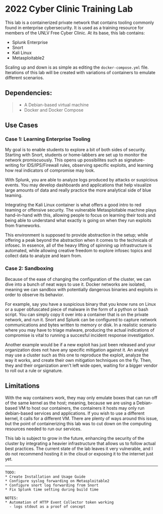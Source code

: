 # 2022 Cyber Clinic Training Lab

This lab is a containerized private network that contains tooling commonly found in enterprise cybersecurity. It is used as a training resource for members of the UNLV Free Cyber Clinic. At its base, this lab contains:

* Splunk Enterprise
* Snort
* Kali Linux
* Metasploitable2

Scaling up and down is as simple as editing the `docker-compose.yml` file. Iterations of this lab will be created with variations of containers to emulate different scenarios.

## Dependencies:

> * A Debian-based virtual machine
> * Docker and Docker Compose


## Use Cases

### Case 1: Learning Enterprise Tooling

My goal is to enable students to explore a bit of both sides of security. Starting with Snort, students or home-labbers are set up to monitor the network promiscuously. This opens up possibilites such as signature-writing for IDS/IPS/Firewall rules, observing specific exploits, and learning how real indicators of compromise may look. 

With Splunk, you are able to analyze logs produced by attacks or suspicious events. You may develop dashboards and applications that help visualize large amounts of data and really practice the more analytical side of blue teaming. 

Integrating the Kali Linux container is what offers a good intro to red teaming or offensive security. The vulnerable Metasploitable machine plays hand-in-hand with this, allowing people to focus on learning their tools and being able to understand what exactly is going on when they run exploits from frameworks. 

This environment is supposed to provide abstraction in the setup; while offering a peak beyond the abstraction when it comes to the technicals of infosec. In essence, all of the heavy lifting of spinning up infrastructure is automated, while allowing creative freedom to explore infosec topics and collect data to analyze and learn from. 

### Case 2: Sandboxing

Because of the ease of changing the configuration of the cluster, we can dive into a bunch of neat ways to use it. Docker networks are isolated, meaning we can sandbox with potentially dangerous binaries and exploits in order to observe its behavior. 

For example, say you have a suspicious binary that you know runs on Linux or a super obfuscated piece of malware in the form of a python or bash script. You can simply copy it over into a container that is on the private network, and run it. Snort and Splunk can be configured to capture network communications and bytes written to memory or disk. In a realistic scenario where you may have to triage malware, producing the actual indications of compromise is vital to running a succesful incident response investigation.

Another example would be if a new exploit has just been released and your organization does not have any specific mitigation against it. An analyst may use a cluster such as this one to reproduce the exploit, analyze the way it works, and create their own mitigation techniques on the fly. Then, they and their organization aren't left wide open, waiting for a bigger vendor to roll out a rule or signature.

## Limitations

With the way containers work, they may only emulate boxes that can run off of the same kernel as the host; meaning, because we are using a Debian-based VM to host our containers, the containers it hosts may only run debian-based services and applications. If you wish to use a different kernel, it calls for a different VM. There are plenty of ways around this issue, but the point of containerizing this lab was to cut down on the computing resources needed to run our services. 

This lab is subject to grow in the future, enhancing the security of the cluster by integrating a heavier infrastructure that allows us to follow actual best practices. The current state of the lab leaves it very vulnerable, and I do not recommend hosting it in the cloud or exposing it to the internet just yet. 

---
```
TODO:
* Create Installation and Usage Guide
* Configure syslog forwarding on Metasploitable2
* Configure snort log forwarding from Snort
* Fix Splunk time setting during build time

NOTES:
* Automation of HTTP Event Collector token working
  - logs stdout as a proof of concept
```
